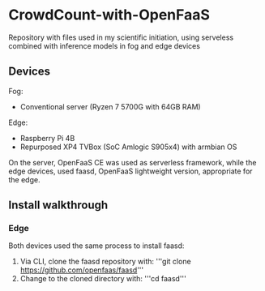 # CrowdCount-with-OpenFaaS
Repository with files used in my scientific initiation, using serveless combined with inference models in fog and edge devices

## Devices

Fog:
- Conventional server (Ryzen 7 5700G with 64GB RAM)

Edge:
- Raspberry Pi 4B
-  Repurposed XP4 TVBox (SoC Amlogic S905x4) with armbian OS
  
On the server, OpenFaaS CE was used as serverless framework, while the edge devices, used faasd, OpenFaaS lightweight version, appropriate for the edge.

## Install walkthrough

### Edge
Both devices used the same process to install faasd:

1. Via CLI, clone the faasd repository with: '''git clone https://github.com/openfaas/faasd'''
2. Change to the cloned directory with: '''cd faasd'''
